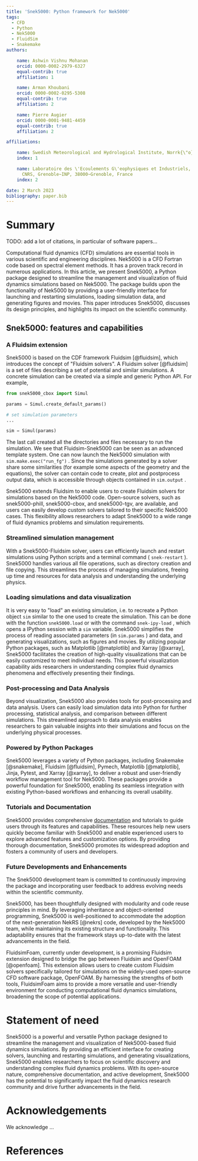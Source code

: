 ```yaml
---
title: 'Snek5000: Python framework for Nek5000'
tags:
  - CFD
  - Python
  - Nek5000
  - FluidSim
  - Snakemake
authors:

    name: Ashwin Vishnu Mohanan
    orcid: 0000-0002-2979-6327
    equal-contrib: true
    affiliation: 1

    name: Arman Khoubani
    orcid: 0000-0002-0295-5308
    equal-contrib: true
    affiliation: 2

    name: Pierre Augier
    orcid: 0000-0001-9481-4459
    equal-contrib: true
    affiliation: 2

affiliations:

    name: Swedish Meteorological and Hydrological Institute, Norrk{\"o}ping, Sweden
    index: 1

    name: Laboratoire des \'Ecoulements G\'eophysiques et Industriels, Universit\'e~Grenoble~Alpes, 
      CNRS, Grenoble~INP, 38000~Grenoble, France
    index: 2

date: 2 March 2023
bibliography: paper.bib
---
```


# Summary

TODO: add a lot of citations, in particular of software papers...

Computational fluid dynamics (CFD) simulations are essential tools in various scientific
and engineering disciplines. Nek5000 is a CFD Fortran code based on spectral element
methods. It has a proven track record in numerous applications. In this article, we
present Snek5000, a Python package designed to streamline the management and
visualization of fluid dynamics simulations based on Nek5000. The package builds upon
the functionality of Nek5000 by providing a user-friendly interface for launching and
restarting simulations, loading simulation data, and generating figures and movies. This
paper introduces Snek5000, discusses its design principles, and highlights its impact on
the scientific community.

## Snek5000: features and capabilities

### A Fluidsim extension

Snek5000 is based on the CDF framework Fluidsim [@fluidsim], which introduces the concept of
"Fluidsim solvers". A Fluidsim solver [@fluidsim] is a set of files describing a set of potential
and similar simulations. A concrete simulation can be created via a simple and generic
Python API. For example, 

```python
from snek5000_cbox import Simul

params = Simul.create_default_params()

# set simulation parameters
...

sim = Simul(params)
```

The last call created all the directories and files necessary to run the simulation. We
see that Fluidsim-Snek5000 can be seen as an advanced template system. One can now
launch the Nek5000 simulation with `sim.make.exec("run_fg")` . Since the simulations
generated by a solver share some similarities (for example some aspects of the geometry
and the equations), the solver can contain code to create, plot and postprocess output
data, which is accessible through objects contained in `sim.output` .

Snek5000 extends Fluidsim to enable users to create Fluidsim solvers for simulations
based on the Nek5000 code. Open-source solvers, such as snek5000-phill, snek5000-cbox, 
and snek5000-tgv, are available, and users can easily develop custom solvers tailored to
their specific Nek5000 cases. This flexibility allows researchers to adapt Snek5000 to a
wide range of fluid dynamics problems and simulation requirements.

### Streamlined simulation management

With a Snek5000-Fluidsim solver, users can efficiently launch and restart simulations
using Python scripts and a terminal command ( `snek-restart` ). Snek5000 handles various
all file operations, such as directory creation and file copying. This streamlines the
process of managing simulations, freeing up time and resources for data analysis and
understanding the underlying physics.

### Loading simulations and data visualization

It is very easy to "load" an existing simulation, i.e. to recreate a Python object `sim` similar to the one used to create the simulation. This can be done with the function
`snek5000.load` or with the command `snek-ipy-load` , which opens a IPython session with
a `sim` variable. Snek5000 simplifies the process of reading associated parameters (in
`sim.params` ) and data, and generating visualizations, such as figures and movies. By
utilizing popular Python packages, such as Matplotlib [@matplotlib] and Xarray [@xarray], Snek5000 facilitates the creation of high-quality visualizations that can be easily customized to meet
individual needs. This powerful visualization capability aids researchers in
understanding complex fluid dynamics phenomena and effectively presenting their
findings.

### Post-processing and Data Analysis

Beyond visualization, Snek5000 also provides tools for post-processing and data
analysis. Users can easily load simulation data into Python for further processing, 
statistical analysis, and comparison between different simulations. This streamlined
approach to data analysis enables researchers to gain valuable insights into their
simulations and focus on the underlying physical processes.

### Powered by Python Packages

Snek5000 leverages a variety of Python packages, including Snakemake [@snakemake], Fluidsim [@fluidsim], Pymech, Matplotlib [@matplotlib], Jinja, Pytest, and Xarray [@xarray], to deliver a robust and user-friendly workflow management tool for Nek5000. These packages provide a powerful foundation for Snek5000, enabling its seamless integration with existing Python-based workflows and enhancing its overall usability.

### Tutorials and Documentation

Snek5000 provides comprehensive [documentation](https://snek5000.readthedocs.io/) and
tutorials to guide users through its features and capabilities. These resources help new
users quickly become familiar with Snek5000 and enable experienced users to explore
advanced features and customization options. By providing thorough documentation, 
Snek5000 promotes its widespread adoption and fosters a community of users and
developers.

### Future Developments and Enhancements

The Snek5000 development team is committed to continuously improving the package and
incorporating user feedback to address evolving needs within the scientific community.

Snek5000, has been thoughtfully designed with modularity and code reuse principles in mind. By leveraging inheritance and object-oriented programming, Snek5000 is well-positioned to accommodate the adoption of the next-generation NekRS [@nekrs] code, developed by the Nek5000 team, while maintaining its existing structure and functionality. This adaptability ensures that the framework stays up-to-date with the latest advancements in the field.

FluidsimFoam, currently under development, is a promising Fluidsim extension designed to bridge the gap between Fluidsim and OpenFOAM [@openfoam]. This extension allows users to create custom Fluidsim solvers specifically tailored for simulations on the widely-used open-source CFD software package, OpenFOAM. By harnessing the strengths of both tools, FluidsimFoam aims to provide a more versatile and user-friendly environment for conducting computational fluid dynamics simulations, broadening the scope of potential applications.

# Statement of need

Snek5000 is a powerful and versatile Python package designed to streamline the
management and visualization of Nek5000-based fluid dynamics simulations. By providing
an efficient interface for creating solvers, launching and restarting simulations, and
generating visualizations, Snek5000 enables researchers to focus on scientific discovery
and understanding complex fluid dynamics problems. With its open-source nature, 
comprehensive documentation, and active development, Snek5000 has the potential to
significantly impact the fluid dynamics research community and drive further
advancements in the field.

# Acknowledgements

We acknowledge ...

# References
